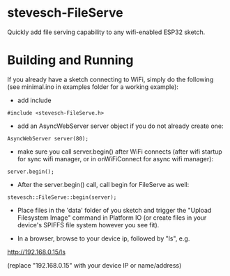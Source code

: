 # stevesch-FileServe
Quickly add file serving capability to any wifi-enabled ESP32 sketch.
# Building and Running
If you already have a sketch connecting to WiFi, simply do the following (see minimal.ino in examples folder for a working example):

- add include

`#include <stevesch-FileServe.h>`

- add an AsyncWebServer server object if you do not already create one:

`AsyncWebServer server(80);`

- make sure you call server.begin() after WiFi connects (after wifi startup for sync wifi manager, or in onWiFiConnect for async wifi manager):

`server.begin();`

- After the server.begin() call, call begin for FileServe as well:

`stevesch::FileServe::begin(server);`

- Place files in the 'data' folder of you sketch and trigger the "Upload Filesystem Image" command in Platform IO (or create files in your device's SPIFFS file system however you see fit).

- In a browser, browse to your device ip, followed by "ls", e.g.

http://192.168.0.15/ls

(replace "192.168.0.15" with your device IP or name/address)
